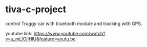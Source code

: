# tiva-c-project
control Truggy car with bluetooth module and tracking with GPS.

youtube link: https://www.youtube.com/watch?v=u_mLlOjIHlU&feature=youtu.be
